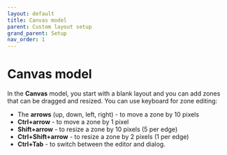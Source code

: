 ```yaml
---
layout: default
title: Canvas model
parent: Custom layout setup
grand_parent: Setup
nav_order: 1
---
```


# **Canvas** model

In the **Canvas** model, you start with a blank layout and you can add zones that can be dragged and resized. You can use keyboard for zone editing:
    
- The **arrows** (up, down, left, right) - to move a zone by 10 pixels
- **Ctrl+arrow** - to move a zone by 1 pixel
- **Shift+arrow** - to resize a zone by 10 pixels (5 per edge)
- **Ctrl+Shift+arrow** - to resize a zone by 2 pixels (1 per edge)
- **Ctrl+Tab** - to switch between the editor and dialog.
